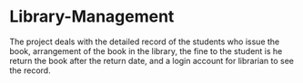 # Library-Management
The project deals with the detailed record of the students who issue the book, arrangement of the book in the library, the fine to the student is he return the book after the return date, and a login account for librarian to see the record. 
